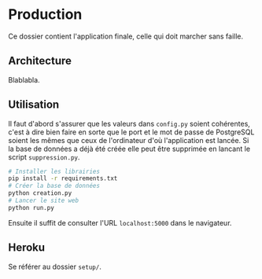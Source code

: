 # Production

Ce dossier contient l'application finale, celle qui doit marcher sans faille.

## Architecture

Blablabla.

## Utilisation

Il faut d'abord s'assurer que les valeurs dans ``config.py`` soient cohérentes, c'est à dire bien faire en sorte que le port et le mot de passe de PostgreSQL soient les mêmes que ceux de l'ordinateur d'où l'application est lancée. Si la base de données a déjà été créée elle peut être supprimée en lancant le script ``suppression.py``.

```sh
# Installer les librairies
pip install -r requirements.txt
# Créer la base de données
python creation.py
# Lancer le site web
python run.py
```

Ensuite il suffit de consulter l'URL ``localhost:5000`` dans le navigateur.

## Heroku

Se référer au dossier ``setup/``.
